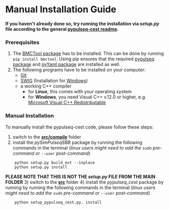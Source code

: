 # Manual Installation Guide

**If you haven't already done so, try running the installation via *setup.py* file according to the general
[pypulseq-cest readme](../readme.md).**


### Prerequisites 
1. The [BMCTool package](https://pypi.org/project/BMCTool/) has to be installed. This can be done by running
`pip install bmctool`. Using pip ensures that the required [pypulseq package](https://pypi.org/project/pypulseq/)
and [pyYaml package](https://pypi.org/project/PyYAML/) are installed as well.
2. The following programs have to be installed on your computer:
   - [Git](https://git-scm.com/)
   - [SWIG](http://www.swig.org/exec.html) (Installation for [Windows](http://www.swig.org/Doc1.3/Windows.html))
   - a working C++ compiler
     - for **Linux**, this comes with your operating system
     - for **Windows**, you need Visual C++ v.12.0 or higher, e.g. [Microsoft Visual C++ Redistributable](https://visualstudio.microsoft.com/downloads/)
  
### Manual Installation
To manually install the pypulseq-cest code, please follow these steps:

1) switch to the **[src/compile](compile)** folder
2) install the *pySimPulseqSBB* package by running the following commands in the terminal (*linux users might need to 
   add the `sudo` pre-command or `--user` post-command*)

```
    python setup.py build_ext --inplace
    python setup.py install
```
**PLEASE NOTE THAT THIS IS NOT THE _setup.py_ FILE FROM THE MAIN FOLDER**
3) switch to the **[src]()** folder
4) install the *pypulseq_cest* package by running by running the following commands in the terminal (*linux users might 
   need to add the `sudo` pre-command or `--user` post-command*)
```
    python setup_pypulseq_cest.py. install
```
